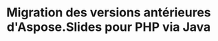 ---
title: Migration des versions antérieures d'Aspose.Slides pour PHP via Java
type: docs
weight: 320
url: /php-java/migration-from-earlier-versions-of-aspose-slides-for-java/
---